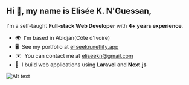 Hi 👋, my name is Elisée K. N'Guessan,
-------------------------------------

I'm a self-taught **Full-stack Web Developer** with **4+ years experience**.

*   🌍  I'm based in Abidjan(Côte d'Ivoire)
*   🖥️  See my portfolio at [eliseekn.netlify.app](https://eliseekn.netlify.app)
*   ✉️  You can contact me at [eliseekn@gmail.com](mailto:eliseekn@gmail.com)
*   🧠  I build web applications using **Laravel** and **Next.js**

![Alt text](https://www.codewars.com/users/eliseekn/badges/small "CodeWars")
